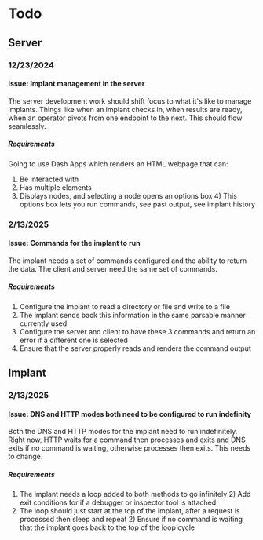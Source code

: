 # Todo

## Server

### 12/23/2024

#### Issue: Implant management in the server
The server development work should shift focus to what it's like to manage implants. Things like when an implant checks in, 
when results are ready, when an operator pivots from one endpoint to the next. This should flow seamlessly.

##### Requirements
Going to use Dash Apps which renders an HTML webpage that can:
1) Be interacted with
2) Has multiple elements
3) Displays nodes, and selecting a node opens an options box
   4) This options box lets you run commands, see past output, see implant history

### 2/13/2025

#### Issue: Commands for the implant to run
The implant needs a set of commands configured and the ability to return the data. The client and server need the same 
set of commands.

##### Requirements
1) Configure the implant to read a directory or file and write to a file
2) The implant sends back this information in the same parsable manner currently used
3) Configure the server and client to have these 3 commands and return an error if a different one is selected
4) Ensure that the server properly reads and renders the command output

## Implant

### 2/13/2025

#### Issue: DNS and HTTP modes both need to be configured to run indefinity
Both the DNS and HTTP modes for the implant need to run indefinitely. Right now, HTTP waits for a command then processes 
and exits and DNS exits if no command is waiting, otherwise processes then exits. This needs to change.

##### Requirements
1) The implant needs a loop added to both methods to go infinitely
   2) Add exit conditions for if a debugger or inspector tool is attached
2) The loop should just start at the top of the implant, after a request is processed then sleep and repeat
   2) Ensure if no command is waiting that the implant goes back to the top of the loop cycle
